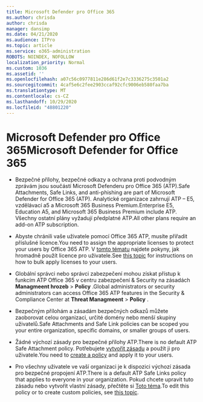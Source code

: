 ```yaml
---
title: Microsoft Defender pro Office 365
ms.author: chrisda
author: chrisda
manager: dansimp
ms.date: 04/21/2020
ms.audience: ITPro
ms.topic: article
ms.service: o365-administration
ROBOTS: NOINDEX, NOFOLLOW
localization_priority: Normal
ms.custom: 1036
ms.assetid: ''
ms.openlocfilehash: a07c56c0977811e286d61f2e7c3336275c3501a2
ms.sourcegitcommit: 4caf5e6c2fee2903ccaf92cfc9006eb580faa7ba
ms.translationtype: MT
ms.contentlocale: cs-CZ
ms.lasthandoff: 10/29/2020
ms.locfileid: "48801220"
---
```

# <a name="microsoft-defender-for-office-365"></a><span data-ttu-id="56e70-102">Microsoft Defender pro Office 365</span><span class="sxs-lookup"><span data-stu-id="56e70-102">Microsoft Defender for Office 365</span></span>

- <span data-ttu-id="56e70-103">Bezpečné přílohy, bezpečné odkazy a ochrana proti podvodným zprávám jsou součástí Microsoft Defenderu pro Office 365 (ATP).</span><span class="sxs-lookup"><span data-stu-id="56e70-103">Safe Attachments, Safe Links, and anti-phishing are part of Microsoft Defender for Office 365 (ATP).</span></span> <span data-ttu-id="56e70-104">Analytické organizace zahrnují ATP – E5, vzdělávací a5 a Microsoft 365 Business Premium.</span><span class="sxs-lookup"><span data-stu-id="56e70-104">Enterprise E5, Education A5, and Microsoft 365 Business Premium include ATP.</span></span> <span data-ttu-id="56e70-105">Všechny ostatní plány vyžadují předplatné ATP.</span><span class="sxs-lookup"><span data-stu-id="56e70-105">All other plans require an add-on ATP subscription.</span></span>

- <span data-ttu-id="56e70-106">Abyste chránili vaše uživatele pomocí Office 365 ATP, musíte přiřadit příslušné licence.</span><span class="sxs-lookup"><span data-stu-id="56e70-106">You need to assign the appropriate licenses to protect your users by Office 365 ATP.</span></span> <span data-ttu-id="56e70-107">V [tomto tématu](https://docs.microsoft.com/microsoft-365/admin/add-users/add-users) najdete pokyny, jak hromadně použít licence pro uživatele.</span><span class="sxs-lookup"><span data-stu-id="56e70-107">See [this topic](https://docs.microsoft.com/microsoft-365/admin/add-users/add-users) for instructions on how to bulk apply licenses to your users.</span></span>

- <span data-ttu-id="56e70-108">Globální správci nebo správci zabezpečení mohou získat přístup k funkcím ATP Office 365 v centru zabezpečení & Security na zásadách **Managmeent hrozeb** \> **Policy** .</span><span class="sxs-lookup"><span data-stu-id="56e70-108">Global administrators or security administrators can access Office 365 ATP features in the Security & Compliance Center at **Threat Managmeent** \> **Policy** .</span></span>

- <span data-ttu-id="56e70-109">Bezpečným přílohám a zásadám bezpečných odkazů můžete zaoborovat celou organizaci, určité domény nebo menší skupiny uživatelů.</span><span class="sxs-lookup"><span data-stu-id="56e70-109">Safe Attachments and Safe Link policies can be scoped you your entire organization, specific domains, or smaller groups of users.</span></span>

- <span data-ttu-id="56e70-110">Žádné výchozí zásady pro bezpečné přílohy ATP.</span><span class="sxs-lookup"><span data-stu-id="56e70-110">There is no default ATP Safe Attachment policy.</span></span> <span data-ttu-id="56e70-111">Potřebujete [vytvořit zásadu](https://docs.microsoft.com/microsoft-365/security/office-365-security/set-up-atp-safe-attachments-policies) a použít ji pro uživatele.</span><span class="sxs-lookup"><span data-stu-id="56e70-111">You need to [create a policy](https://docs.microsoft.com/microsoft-365/security/office-365-security/set-up-atp-safe-attachments-policies) and apply it to your users.</span></span>

- <span data-ttu-id="56e70-112">Pro všechny uživatele ve vaší organizaci je k dispozici výchozí zásada pro bezpečné propojení ATP.</span><span class="sxs-lookup"><span data-stu-id="56e70-112">There is a default ATP Safe Links policy that applies to everyone in your organization.</span></span> <span data-ttu-id="56e70-113">Pokud chcete upravit tuto zásadu nebo vytvořit vlastní zásady, přečtěte si [Toto téma](https://docs.microsoft.com/microsoft-365/security/office-365-security/set-up-atp-safe-links-policies).</span><span class="sxs-lookup"><span data-stu-id="56e70-113">To edit this policy or to create custom policies, see [this topic](https://docs.microsoft.com/microsoft-365/security/office-365-security/set-up-atp-safe-links-policies).</span></span>
